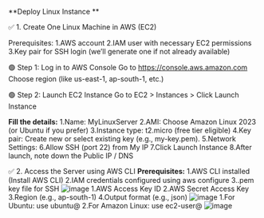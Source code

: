 **Deploy Linux Instance **

✅ 1. Create One Linux Machine in AWS (EC2)

Prerequisites:
1.AWS account
2.IAM user with necessary EC2 permissions
3.Key pair for SSH login (we’ll generate one if not already available)

🟢 Step 1: Log in to AWS Console
Go to https://console.aws.amazon.com
Choose region (like us-east-1, ap-south-1, etc.)

🟢 Step 2: Launch EC2 Instance
Go to EC2 > Instances > Click Launch Instance

**Fill the details:**
1.Name: MyLinuxServer
2.AMI: Choose Amazon Linux 2023 (or Ubuntu if you prefer)
3.Instance type: t2.micro (free tier eligible)
4.Key pair: Create new or select existing key (e.g., my-key.pem).
5.Network Settings:
6.Allow SSH (port 22) from My IP
7.Click Launch Instance
8.After launch, note down the Public IP / DNS

✅ 2. Access the Server using AWS CLI
**Prerequisites:**
1.AWS CLI installed (Install AWS CLI)
2.IAM credentials configured using aws configure
3..pem key file for SSH
![image](https://github.com/user-attachments/assets/f63a0c8b-07a9-4641-84cc-d9997ad3699c)
1.AWS Access Key ID
2.AWS Secret Access Key
3.Region (e.g., ap-south-1)
4.Output format (e.g., json)
![image](https://github.com/user-attachments/assets/34bb8fdc-8d86-40ff-bd99-ea6435c8139d)
1.For Ubuntu: use ubuntu@<public-ip>
2.For Amazon Linux: use ec2-user@<public-ip>
![image](https://github.com/user-attachments/assets/ca0a0421-80af-4cb3-894d-1d507d1ada0d)

